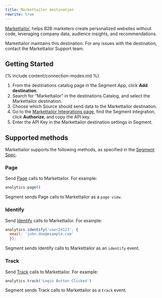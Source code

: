 ```yaml
---
title: Markettailor destination
rewrite: true
---
```


[Markettailor](https://www.markettailor.io/), helps B2B marketers create personalized websites without code, leveraging company data, audience insights, and recommendations.

Markettailor maintains this destination. For any issues with the destination, contact the Markettailor Support team.

## Getting Started
{% include content/connection-modes.md %}

1. From the destinations catalog page in the Segment App, click **Add destination**.
2. Search for “Markettailor” in the destinations Catalog, and select the Markettailor destination.
3. Choose which Source should send data to the Markettailor destination.
4. Go to the [Markettailor Integrations page](https://app.markettailor.io/integrations), find the Segment integration, click **Authorize**, and copy the API key.
5. Enter the API Key in the Markettailor destination settings in Segment.

## Supported methods

Markettailor supports the following methods, as specified in the [Segment Spec](/docs/connections/spec).

### Page

Send [Page](/docs/connections/spec/page) calls to Markettailor. For example:

```js
analytics.page()
```

Segment sends Page calls to Markettailor as a `page view`.

### Identify
Send [Identify](/docs/connections/spec/identify) calls to Markettailor. For example:

```js
analytics.identify('userId123', {
  email: 'john.doe@example.com'
  });
```

Segment sends Identify calls to Markettailor as an `identify` event.

### Track
Send [Track](/docs/connections/spec/track) calls to Markettailor. For example:

```js
analytics.track('Login Button Clicked')
```

Segment sends Track calls to Markettailor as a `track` event.
